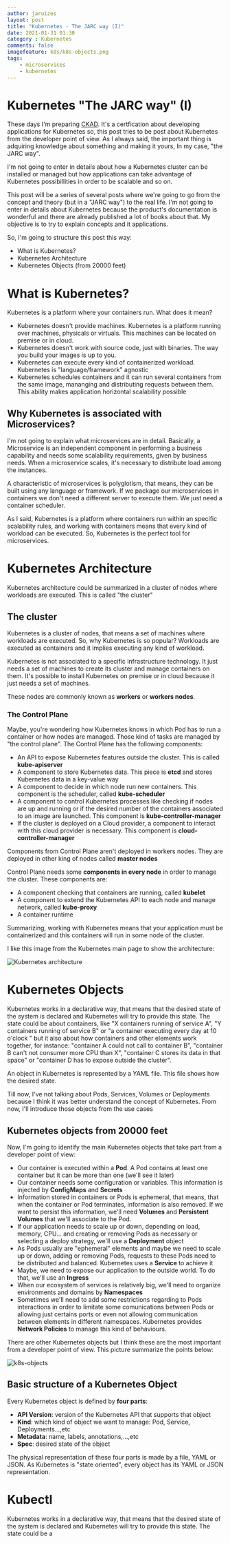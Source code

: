 ```yaml
---
author: jaruizes
layout: post
title: "Kubernetes - The JARC way (I)"
date: 2021-01-31 01:30
category : Kubernetes
comments: false
imagefeature: k8s/k8s-objects.png
tags:
    - microservices
    - kubernetes
---
```


# Kubernetes "The JARC way" (I)
These days I'm preparing [CKAD](https://www.cncf.io/certification/ckad/). It's a certfication about developing applications for Kubernetes so, this post tries to be post about Kubernetes from the developer point of view. As I always said, the important thing is adquiring knowledge about something and making it yours, In my case, "the JARC way".

I'm not going to enter in details about how a Kubernetes cluster can be installed or managed but how applications can take advantage of Kubernetes possibillities in order to be scalable and so on.

This post will be a series of several posts where we're going to go from the concept and theory (but in a "JARC way") to the real life. I'm not going to enter in details about Kubernetes because the product's documentation is wonderful and there are already published a lot of books about that. My objective is to try to explain concepts and it applications.

So, I'm going to structure this post this way:

- What is Kubernetes?
- Kubernetes Architecture
- Kubernetes Objects (from 20000 feet) 

# What is Kubernetes?

Kubernetes is a platform where your containers run. What does it mean?

- Kubernetes doesn't provide machines. Kubernetes is a platform running over machines, physicals or virtuals. This machines can be located on premise or in cloud. 
- Kubernetes doesn't work with source code, just with binaries. The way you build your images is up to you.
- Kubernetes can execute every kind of containerized workload. Kubernetes is "language/framework" agnostic
- Kubernetes schedules containers and it can run several containers from the same image, mananging and distributing requests between them. This ability makes application horizontal scalability possible



## Why Kubernetes is associated with Microservices?

I'm not going to explain what microservices are in detail. Basically, a Microservice is an independent component in  performing a business capability and needs some scalability requirements, given by business needs. When a microservice scales, it's necessary to distribute load among the instances. 

A characteristic of microservices is polyglotism, that means, they can be built using any language or framework. If we package our microservices in containers we don't need a different server to execute them. We just need a container scheduler. 

As I said, Kubernetes is a platform where containers run within an specific scalability rules, and working with containers means that every kind of workload can be executed. So, Kubernetes is the perfect tool for microservices.



# Kubernetes Architecture

Kubernetes architecture could be summarized in a cluster of nodes where workloads are executed. This is called "the cluster"

## The cluster

Kubernetes is a cluster of nodes, that means a set of machines where workloads are executed. So, why Kubernetes is so popular? Workloads are executed as containers and it implies executing any kind of workload. 

Kubernetes is not associated to a specific infrastructure technology. It just needs a set of machines to create its cluster and manage containers on them. It's possible to install Kubernetes on premise or in cloud because it just needs a set of machines. 

These nodes are commonly known as __workers__ or __workers nodes__.



### The Control Plane

Maybe, you're wondering how Kubernetes knows in which Pod has to run a container or how nodes are managed. Those kind of tasks are managed by "the control plane". The Control Plane has the following components:

- An API to expose Kubernetes features outside the cluster. This is called __kube-apiserver__
- A component to store Kubernetes data. This piece is __etcd__ and stores Kubernetes data in a key-value way
- A component to decide in which node run new containers. This component is the scheduler, called __kube-scheduler__
- A component to control Kubernetes processes like checking if nodes are up and running or if the desired number of the containers associated to an image are launched. This component is __kube-controller-manager__
- If the cluster is deployed on a Cloud provider, a component to interact with this cloud provider is necessary. This component is __cloud-controller-manager__

Components from Control Plane aren't deployed in workers nodes. They are deployed in other king of nodes called __master nodes__

Control Plane needs some __components in every node__ in order to manage the cluster. These components are:

- A component checking that containers are running, called __kubelet__
- A component to extend the Kubernetes API to each node and manage network, called __kube-proxy__
- A container runtime

Summarizing, working with Kubernetes means that your application must be containerized and this containers will run in some node of the cluster. 

I like this image from the Kubernetes main page to show the architecture:

![Kubernetes architecture](https://d33wubrfki0l68.cloudfront.net/2475489eaf20163ec0f54ddc1d92aa8d4c87c96b/e7c81/images/docs/components-of-kubernetes.svg)

# Kubernetes Objects

Kubernetes works in a declarative way, that means that the desired state of the system is declared and Kubernetes will try to provide this state. The state could be about containers, like "X containers running of service A", "Y containers running of service B" or "a container executing every day at 10 o'clock " but it also about how containers and other elements work together, for instance: "container A could not call to container B", "container B can't not consumer more CPU than X", "container C stores its data in that space" or "container D has to expose outside the cluster".

An object in Kubernetes is represented by a YAML file. This file shows how the desired state.

Till now, I've not talking about Pods, Services, Volumes or Deployments because I think it was better understand the concept of Kubernetes. From now, I'll introduce those objects from the use cases



## Kubernetes objects from 20000 feet

Now, I'm going to identify the main Kubernetes objects that take part from a developer point of view:

- Our container is executed within a __Pod__. A Pod contains at least one container but it can be more than one (we'll see it later)
- Our container needs some configuration or variables. This information is injected by __ConfigMaps__ and __Secrets__
- Information stored in containers or Pods is ephemeral, that means, that when the container or Pod terminates, information is also removed. If we want to persist this information, we'll need __Volumes__ and __Persistent Volumes__ that we'll associate to the Pod.
- If our application needs to scale up or down, depending on load, memory, CPU... and creating or removing Pods as necessary or selecting a deploy strategy, we'll use a __Deployment__ object
- As Pods usually are "ephemeral" elements and maybe we need to scale up or down, adding or removing Pods, requests to these Pods need to be distributed and balanced. Kubernetes uses a __Service__ to achieve it
- Maybe, we need to expose our application to the outside world. To do that, we'll use an __Ingress__
- When our ecosystem of services is relatively big, we'll need to organize environments and domains by __Namespaces__
- Sometimes we'll need to add some restrictions regarding to Pods interactions in order to limitate some comunications between Pods or allowing just certains ports or even not allowing communication between elements in different namespaces. Kubernetes provides __Network Policies__ to manage this kind of behaviours. 

There are other Kubernetes objects but I think these are the most important from a developer point of view. This picture summarize the points below:

![k8s-objects](../images/k8s/k8s-objects.png)



## Basic structure of a Kubernetes Object

Every Kubernetes object is defined by __four parts__:

- **API Version**: version of the Kubernetes API that supports that object
- **Kind**: which kind of object we want to manage: Pod, Service, Deployments...,etc
- **Metadata**: name, labels, annotations,...,etc
- **Spec**: desired state of the object

The physical representation of these four parts is made by a file, YAML or JSON. As Kubernetes is "state oriented", every object has its YAML or JSON representation.



# Kubectl

Kubernetes works in a declarative way, that means that the desired state of the system is declared and Kubernetes will try to provide this state. The state could be a

